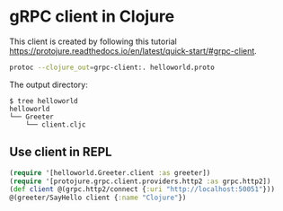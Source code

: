 # gRPC client in Clojure

This client is created by following this tutorial https://protojure.readthedocs.io/en/latest/quick-start/#grpc-client.

```bash
protoc --clojure_out=grpc-client:. helloworld.proto
```
The output directory:
```
$ tree helloworld
helloworld
└── Greeter
    └── client.cljc
```

## Use client in REPL
```clojure
(require '[helloworld.Greeter.client :as greeter])
(require '[protojure.grpc.client.providers.http2 :as grpc.http2])
(def client @(grpc.http2/connect {:uri "http://localhost:50051"}))
@(greeter/SayHello client {:name "Clojure"})
```
